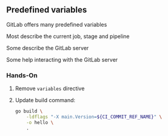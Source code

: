 <!-- .slide: id="gitlab_predefined_variables" -->

## Predefined variables

GitLab offers many predefined variables [<i class="fa-solid fa-arrow-up-right-from-square"></i>](https://docs.gitlab.com/ee/ci/variables/predefined_variables.html)

Most describe the current job, stage and pipeline

Some describe the GitLab server

Some help interacting with the GitLab server

### Hands-On

1. Remove `variables` directive
1. Update build command:

    ```bash
    go build \
        -ldflags "-X main.Version=${CI_COMMIT_REF_NAME}" \
        -o hello \
        .
    ```
    <!-- .element: style="width: 35em;" -->

